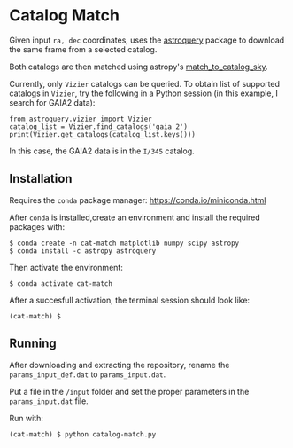 # Catalog Match

Given input `ra, dec` coordinates, uses the [astroquery][1] package to download
the same frame from a selected catalog.

Both catalogs are then matched using astropy's [match_to_catalog_sky][2].

Currently, only `Vizier` catalogs can be queried. To obtain list of supported
catalogs in `Vizier`, try the following in a Python session (in this example,
I search for GAIA2 data):

    from astroquery.vizier import Vizier
    catalog_list = Vizier.find_catalogs('gaia 2')
    print(Vizier.get_catalogs(catalog_list.keys()))

In this case, the GAIA2 data is in the `I/345` catalog.


## Installation

Requires the `conda` package manager: https://conda.io/miniconda.html

After `conda` is installed,create an environment and install the required
packages with:

    $ conda create -n cat-match matplotlib numpy scipy astropy
    $ conda install -c astropy astroquery

Then activate the environment:

    $ conda activate cat-match

After a succesfull activation, the terminal session should look like:

    (cat-match) $



## Running

After downloading and extracting the repository, rename the
`params_input_def.dat` to `params_input.dat`.

Put a file in the `/input` folder and set the proper parameters in the
`params_input.dat` file.

Run with:

    (cat-match) $ python catalog-match.py


[1]: https://astroquery.readthedocs.io
[2]: http://docs.astropy.org/en/stable/coordinates/matchsep.html#matching-catalogs
